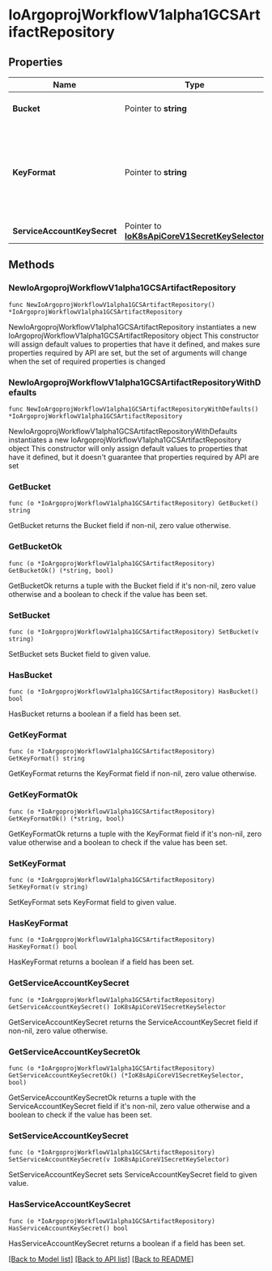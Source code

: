# IoArgoprojWorkflowV1alpha1GCSArtifactRepository

## Properties

Name | Type | Description | Notes
------------ | ------------- | ------------- | -------------
**Bucket** | Pointer to **string** | Bucket is the name of the bucket | [optional] 
**KeyFormat** | Pointer to **string** | KeyFormat is defines the format of how to store keys. Can reference workflow variables | [optional] 
**ServiceAccountKeySecret** | Pointer to [**IoK8sApiCoreV1SecretKeySelector**](IoK8sApiCoreV1SecretKeySelector.md) |  | [optional] 

## Methods

### NewIoArgoprojWorkflowV1alpha1GCSArtifactRepository

`func NewIoArgoprojWorkflowV1alpha1GCSArtifactRepository() *IoArgoprojWorkflowV1alpha1GCSArtifactRepository`

NewIoArgoprojWorkflowV1alpha1GCSArtifactRepository instantiates a new IoArgoprojWorkflowV1alpha1GCSArtifactRepository object
This constructor will assign default values to properties that have it defined,
and makes sure properties required by API are set, but the set of arguments
will change when the set of required properties is changed

### NewIoArgoprojWorkflowV1alpha1GCSArtifactRepositoryWithDefaults

`func NewIoArgoprojWorkflowV1alpha1GCSArtifactRepositoryWithDefaults() *IoArgoprojWorkflowV1alpha1GCSArtifactRepository`

NewIoArgoprojWorkflowV1alpha1GCSArtifactRepositoryWithDefaults instantiates a new IoArgoprojWorkflowV1alpha1GCSArtifactRepository object
This constructor will only assign default values to properties that have it defined,
but it doesn't guarantee that properties required by API are set

### GetBucket

`func (o *IoArgoprojWorkflowV1alpha1GCSArtifactRepository) GetBucket() string`

GetBucket returns the Bucket field if non-nil, zero value otherwise.

### GetBucketOk

`func (o *IoArgoprojWorkflowV1alpha1GCSArtifactRepository) GetBucketOk() (*string, bool)`

GetBucketOk returns a tuple with the Bucket field if it's non-nil, zero value otherwise
and a boolean to check if the value has been set.

### SetBucket

`func (o *IoArgoprojWorkflowV1alpha1GCSArtifactRepository) SetBucket(v string)`

SetBucket sets Bucket field to given value.

### HasBucket

`func (o *IoArgoprojWorkflowV1alpha1GCSArtifactRepository) HasBucket() bool`

HasBucket returns a boolean if a field has been set.

### GetKeyFormat

`func (o *IoArgoprojWorkflowV1alpha1GCSArtifactRepository) GetKeyFormat() string`

GetKeyFormat returns the KeyFormat field if non-nil, zero value otherwise.

### GetKeyFormatOk

`func (o *IoArgoprojWorkflowV1alpha1GCSArtifactRepository) GetKeyFormatOk() (*string, bool)`

GetKeyFormatOk returns a tuple with the KeyFormat field if it's non-nil, zero value otherwise
and a boolean to check if the value has been set.

### SetKeyFormat

`func (o *IoArgoprojWorkflowV1alpha1GCSArtifactRepository) SetKeyFormat(v string)`

SetKeyFormat sets KeyFormat field to given value.

### HasKeyFormat

`func (o *IoArgoprojWorkflowV1alpha1GCSArtifactRepository) HasKeyFormat() bool`

HasKeyFormat returns a boolean if a field has been set.

### GetServiceAccountKeySecret

`func (o *IoArgoprojWorkflowV1alpha1GCSArtifactRepository) GetServiceAccountKeySecret() IoK8sApiCoreV1SecretKeySelector`

GetServiceAccountKeySecret returns the ServiceAccountKeySecret field if non-nil, zero value otherwise.

### GetServiceAccountKeySecretOk

`func (o *IoArgoprojWorkflowV1alpha1GCSArtifactRepository) GetServiceAccountKeySecretOk() (*IoK8sApiCoreV1SecretKeySelector, bool)`

GetServiceAccountKeySecretOk returns a tuple with the ServiceAccountKeySecret field if it's non-nil, zero value otherwise
and a boolean to check if the value has been set.

### SetServiceAccountKeySecret

`func (o *IoArgoprojWorkflowV1alpha1GCSArtifactRepository) SetServiceAccountKeySecret(v IoK8sApiCoreV1SecretKeySelector)`

SetServiceAccountKeySecret sets ServiceAccountKeySecret field to given value.

### HasServiceAccountKeySecret

`func (o *IoArgoprojWorkflowV1alpha1GCSArtifactRepository) HasServiceAccountKeySecret() bool`

HasServiceAccountKeySecret returns a boolean if a field has been set.


[[Back to Model list]](../README.md#documentation-for-models) [[Back to API list]](../README.md#documentation-for-api-endpoints) [[Back to README]](../README.md)


